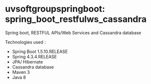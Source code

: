 # uvsoftgroupspringboot: spring_boot_restfulws_cassandra
Spring boot, RESTFUL APIs/Web Services and Cassandra database 

Technologies used :
- Spring Boot 1.5.10.RELEASE
- Spring 4.3.4.RELEASE
- JPA/ Hibernate
- Cassandra database
- Maven 3
- Java 8
